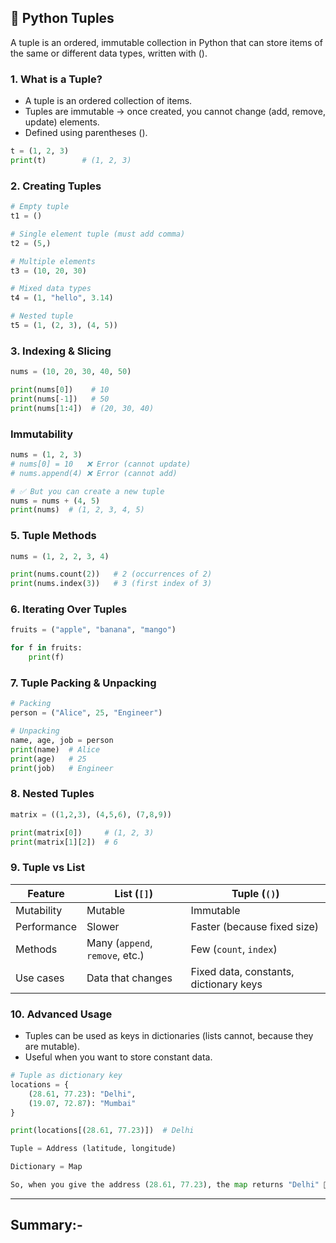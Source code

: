 ## 📘 Python Tuples
A tuple is an ordered, immutable collection in Python that can store items of the same or different data types, written with ().

### 1. What is a Tuple?
* A tuple is an ordered collection of items.
* Tuples are immutable → once created, you cannot change (add, remove, update) elements.
* Defined using parentheses ().

```python
t = (1, 2, 3)
print(t)        # (1, 2, 3)
```

### 2. Creating Tuples
```python
# Empty tuple
t1 = ()

# Single element tuple (must add comma)
t2 = (5,)     

# Multiple elements
t3 = (10, 20, 30)

# Mixed data types
t4 = (1, "hello", 3.14)

# Nested tuple
t5 = (1, (2, 3), (4, 5))
```

### 3. Indexing & Slicing
```python
nums = (10, 20, 30, 40, 50)

print(nums[0])    # 10
print(nums[-1])   # 50
print(nums[1:4])  # (20, 30, 40)
```

### Immutability
```python
nums = (1, 2, 3)
# nums[0] = 10   ❌ Error (cannot update)
# nums.append(4) ❌ Error (cannot add)

# ✅ But you can create a new tuple
nums = nums + (4, 5)
print(nums)  # (1, 2, 3, 4, 5)
```

### 5. Tuple Methods
```python
nums = (1, 2, 2, 3, 4)

print(nums.count(2))   # 2 (occurrences of 2)
print(nums.index(3))   # 3 (first index of 3)
```

### 6. Iterating Over Tuples
```python
fruits = ("apple", "banana", "mango")

for f in fruits:
    print(f)
```

### 7. Tuple Packing & Unpacking
```python
# Packing
person = ("Alice", 25, "Engineer")

# Unpacking
name, age, job = person
print(name)  # Alice
print(age)   # 25
print(job)   # Engineer
```

### 8. Nested Tuples
```python
matrix = ((1,2,3), (4,5,6), (7,8,9))

print(matrix[0])     # (1, 2, 3)
print(matrix[1][2])  # 6
```

### 9. Tuple vs List

| Feature    | List (`[]`)            | Tuple (`()`)                         |
|------------|------------------------|---------------------------------------|
| Mutability | Mutable                | Immutable                             |
| Performance| Slower                 | Faster (because fixed size)           |
| Methods    | Many (`append`, `remove`, etc.) | Few (`count`, `index`)        |
| Use cases  | Data that changes      | Fixed data, constants, dictionary keys |

### 10. Advanced Usage
* Tuples can be used as keys in dictionaries (lists cannot, because they are mutable).
* Useful when you want to store constant data.
```python
# Tuple as dictionary key
locations = {
    (28.61, 77.23): "Delhi",
    (19.07, 72.87): "Mumbai"
}

print(locations[(28.61, 77.23)])  # Delhi

Tuple = Address (latitude, longitude)

Dictionary = Map

So, when you give the address (28.61, 77.23), the map returns "Delhi" 🚏
```

---

## Summary:-

